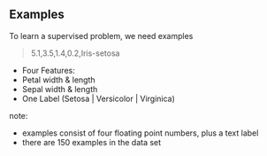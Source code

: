 ## Examples

To learn a supervised problem, we need examples

> 5.1,3.5,1.4,0.2,Iris-setosa

- Four Features:
 - Petal width & length
 - Sepal width & length
- One Label (Setosa | Versicolor | Virginica)

note:
- examples consist of four floating point numbers, plus a text label
- there are 150 examples in the data set
